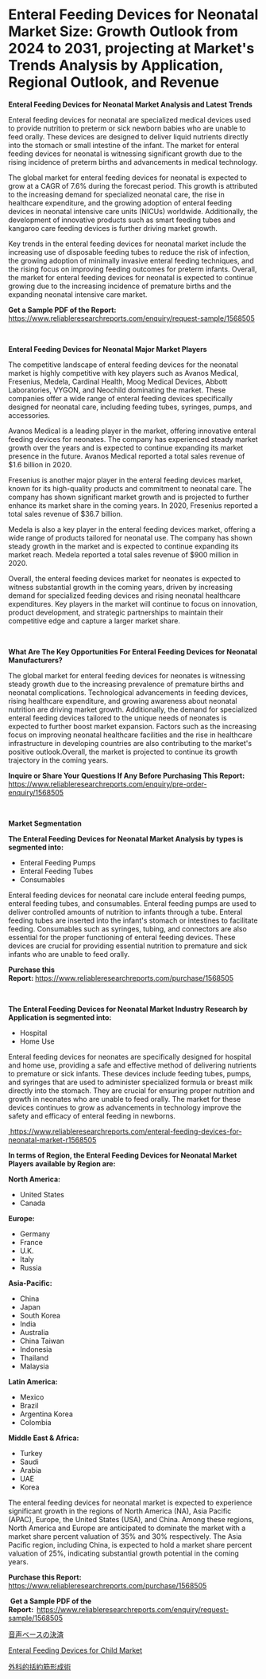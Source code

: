 <p><h1>Enteral Feeding Devices for Neonatal Market Size: Growth Outlook from 2024 to 2031, projecting at Market's Trends Analysis by Application, Regional Outlook, and Revenue</h1></p><p><strong>Enteral Feeding Devices for Neonatal Market Analysis and Latest Trends</strong></p>
<p><p>Enteral feeding devices for neonatal are specialized medical devices used to provide nutrition to preterm or sick newborn babies who are unable to feed orally. These devices are designed to deliver liquid nutrients directly into the stomach or small intestine of the infant. The market for enteral feeding devices for neonatal is witnessing significant growth due to the rising incidence of preterm births and advancements in medical technology.</p><p>The global market for enteral feeding devices for neonatal is expected to grow at a CAGR of 7.6% during the forecast period. This growth is attributed to the increasing demand for specialized neonatal care, the rise in healthcare expenditure, and the growing adoption of enteral feeding devices in neonatal intensive care units (NICUs) worldwide. Additionally, the development of innovative products such as smart feeding tubes and kangaroo care feeding devices is further driving market growth.</p><p>Key trends in the enteral feeding devices for neonatal market include the increasing use of disposable feeding tubes to reduce the risk of infection, the growing adoption of minimally invasive enteral feeding techniques, and the rising focus on improving feeding outcomes for preterm infants. Overall, the market for enteral feeding devices for neonatal is expected to continue growing due to the increasing incidence of premature births and the expanding neonatal intensive care market.</p></p>
<p><strong>Get a Sample PDF of the Report:&nbsp;</strong> <a href="https://www.reliableresearchreports.com/enquiry/request-sample/1568505">https://www.reliableresearchreports.com/enquiry/request-sample/1568505</a></p>
<p>&nbsp;</p>
<p><strong>Enteral Feeding Devices for Neonatal Major Market Players</strong></p>
<p><p>The competitive landscape of enteral feeding devices for the neonatal market is highly competitive with key players such as Avanos Medical, Fresenius, Medela, Cardinal Health, Moog Medical Devices, Abbott Laboratories, VYGON, and Neochild dominating the market. These companies offer a wide range of enteral feeding devices specifically designed for neonatal care, including feeding tubes, syringes, pumps, and accessories.</p><p>Avanos Medical is a leading player in the market, offering innovative enteral feeding devices for neonates. The company has experienced steady market growth over the years and is expected to continue expanding its market presence in the future. Avanos Medical reported a total sales revenue of $1.6 billion in 2020.</p><p>Fresenius is another major player in the enteral feeding devices market, known for its high-quality products and commitment to neonatal care. The company has shown significant market growth and is projected to further enhance its market share in the coming years. In 2020, Fresenius reported a total sales revenue of $36.7 billion.</p><p>Medela is also a key player in the enteral feeding devices market, offering a wide range of products tailored for neonatal use. The company has shown steady growth in the market and is expected to continue expanding its market reach. Medela reported a total sales revenue of $900 million in 2020.</p><p>Overall, the enteral feeding devices market for neonates is expected to witness substantial growth in the coming years, driven by increasing demand for specialized feeding devices and rising neonatal healthcare expenditures. Key players in the market will continue to focus on innovation, product development, and strategic partnerships to maintain their competitive edge and capture a larger market share.</p></p>
<p>&nbsp;</p>
<p><strong>What Are The Key Opportunities For Enteral Feeding Devices for Neonatal Manufacturers?</strong></p>
<p><p>The global market for enteral feeding devices for neonates is witnessing steady growth due to the increasing prevalence of premature births and neonatal complications. Technological advancements in feeding devices, rising healthcare expenditure, and growing awareness about neonatal nutrition are driving market growth. Additionally, the demand for specialized enteral feeding devices tailored to the unique needs of neonates is expected to further boost market expansion. Factors such as the increasing focus on improving neonatal healthcare facilities and the rise in healthcare infrastructure in developing countries are also contributing to the market's positive outlook.Overall, the market is projected to continue its growth trajectory in the coming years.</p></p>
<p><strong>Inquire or Share Your Questions If Any Before Purchasing This Report:</strong> <a href="https://www.reliableresearchreports.com/enquiry/pre-order-enquiry/1568505">https://www.reliableresearchreports.com/enquiry/pre-order-enquiry/1568505</a></p>
<p>&nbsp;</p>
<p><strong>Market Segmentation</strong></p>
<p><strong>The Enteral Feeding Devices for Neonatal Market Analysis by types is segmented into:</strong></p>
<p><ul><li>Enteral Feeding Pumps</li><li>Enteral Feeding Tubes</li><li>Consumables</li></ul></p>
<p><p>Enteral feeding devices for neonatal care include enteral feeding pumps, enteral feeding tubes, and consumables. Enteral feeding pumps are used to deliver controlled amounts of nutrition to infants through a tube. Enteral feeding tubes are inserted into the infant's stomach or intestines to facilitate feeding. Consumables such as syringes, tubing, and connectors are also essential for the proper functioning of enteral feeding devices. These devices are crucial for providing essential nutrition to premature and sick infants who are unable to feed orally.</p></p>
<p><strong>Purchase this Report:&nbsp;</strong><a href="https://www.reliableresearchreports.com/purchase/1568505">https://www.reliableresearchreports.com/purchase/1568505</a></p>
<p>&nbsp;</p>
<p><strong>The Enteral Feeding Devices for Neonatal Market Industry Research by Application is segmented into:</strong></p>
<p><ul><li>Hospital</li><li>Home Use</li></ul></p>
<p><p>Enteral feeding devices for neonates are specifically designed for hospital and home use, providing a safe and effective method of delivering nutrients to premature or sick infants. These devices include feeding tubes, pumps, and syringes that are used to administer specialized formula or breast milk directly into the stomach. They are crucial for ensuring proper nutrition and growth in neonates who are unable to feed orally. The market for these devices continues to grow as advancements in technology improve the safety and efficacy of enteral feeding in newborns.</p></p>
<p><a href="https://www.reliableresearchreports.com/enteral-feeding-devices-for-neonatal-market-r1568505">&nbsp;https://www.reliableresearchreports.com/enteral-feeding-devices-for-neonatal-market-r1568505</a></p>
<p><strong>In terms of Region, the Enteral Feeding Devices for Neonatal Market Players available by Region are:</strong></p>
<p>
    <p> <strong> North America: </strong>
        <ul>
            <li>United States</li>
            <li>Canada</li>
        </ul>
        </p> 
    <p> <strong> Europe: </strong>
        <ul>
            <li>Germany</li>
            <li>France</li>
            <li>U.K.</li>
            <li>Italy</li>
            <li>Russia</li>
        </ul>
        </p> 
    <p> <strong> Asia-Pacific: </strong>
        <ul>
            <li>China</li>
            <li>Japan</li>
            <li>South Korea</li>
            <li>India</li>
            <li>Australia</li>
            <li>China Taiwan</li>
            <li>Indonesia</li>
            <li>Thailand</li>
            <li>Malaysia</li>
        </ul>
        </p> 
    <p> <strong> Latin America: </strong>
        <ul>
            <li>Mexico</li>
            <li>Brazil</li>
            <li>Argentina Korea</li>
            <li>Colombia</li>
        </ul>
        </p> 
    <p> <strong> Middle East & Africa: </strong>
        <ul>
            <li>Turkey</li>
            <li>Saudi</li>
            <li>Arabia</li>
            <li>UAE</li>
            <li>Korea</li>
        </ul>
    </p>
    </p>
<p><p>The enteral feeding devices for neonatal market is expected to experience significant growth in the regions of North America (NA), Asia Pacific (APAC), Europe, the United States (USA), and China. Among these regions, North America and Europe are anticipated to dominate the market with a market share percent valuation of 35% and 30% respectively. The Asia Pacific region, including China, is expected to hold a market share percent valuation of 25%, indicating substantial growth potential in the coming years.</p></p>
<p><strong>Purchase this Report: </strong><a href="https://www.reliableresearchreports.com/purchase/1568505">https://www.reliableresearchreports.com/purchase/1568505</a></p>
<p>&nbsp;<strong>Get a Sample PDF of the Report:&nbsp;&nbsp;</strong><a href="https://www.reliableresearchreports.com/enquiry/request-sample/1568505">https://www.reliableresearchreports.com/enquiry/request-sample/1568505</a></p>
<p><strong></strong></p>
<p><p><a href="https://github.com/CloydAbbott2023/Market-Research-Report-List-2/blob/main/4660518108296.md">音声ベースの決済</a></p><p><a href="https://github.com/LibbySpencer2018/Market-Research-Report-List-1/blob/main/enteral-feeding-devices-for-child-market.md">Enteral Feeding Devices for Child Market</a></p><p><a href="https://github.com/Fatimaklein1/Market-Research-Report-List-1/blob/main/4866207108297.md">外科的括約筋形成術</a></p></p>